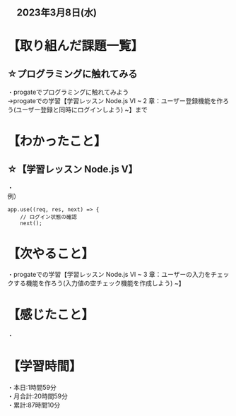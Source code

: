 ## 　2023年3月8日(水)
# 【取り組んだ課題一覧】
## ☆プログラミングに触れてみる
・progateでプログラミングに触れてみよう  
→progateでの学習【学習レッスン Node.js VI ~ 2 章：ユーザー登録機能を作ろう(ユーザー登録と同時にログインしよう) ~】まで
# 【わかったこと】
## ☆【学習レッスン Node.js V】
・<br>
例）<br>

    app.use((req, res, next) => {
        // ログイン状態の確認
        next();
  
# 【次やること】
・progateでの学習【学習レッスン Node.js VI ~ 3 章：ユーザーの入力をチェックする機能を作ろう(入力値の空チェック機能を作成しよう) ~】
# 【感じたこと】
・<br>
# 【学習時間】
・本日:1時間59分<br>
・月合計:20時間59分<br>
・累計:87時間10分
